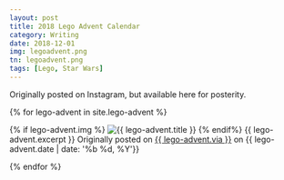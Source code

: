 ```yaml
---
layout: post
title: 2018 Lego Advent Calendar
category: Writing
date: 2018-12-01
img: legoadvent.png
tn: legoadvent.png
tags: [Lego, Star Wars]
---
```

Originally posted on Instagram, but available here for posterity.
<!-- more -->
{% for lego-advent in site.lego-advent %}

<article class="article-page-social">
<div class="wrap-content">
<div class="page-content">
<div class="social">
{% if lego-advent.img %}
      <img class="social-img" src="{{ site.url }}/assets/img/post/{{ lego-advent.img }}" alt="{{ lego-advent.title }}">
{% endif%} 
{{ lego-advent.excerpt }}
<span class="tag-social">Originally posted on <a href="{{ lego-advent.link }}"><i class="fa fa-instagram"></i> {{ lego-advent.via }}</a> on {{ lego-advent.date | date: '%b %d, %Y'}}</span>
</div>
    </div> <!-- End Wrap Content -->
  </div> <!-- End Page Content -->
</article> <!-- End Article Page -->

{% endfor %}  